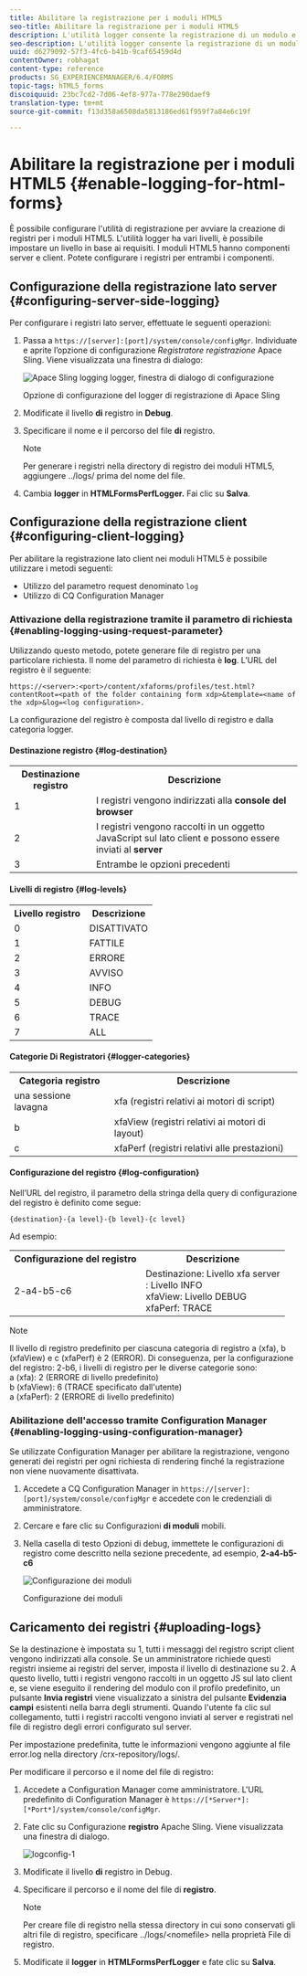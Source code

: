 ```yaml
---
title: Abilitare la registrazione per i moduli HTML5
seo-title: Abilitare la registrazione per i moduli HTML5
description: L'utilità logger consente la registrazione di un modulo e facilita il debug dei problemi relativi al modulo.
seo-description: L'utilità logger consente la registrazione di un modulo e facilita il debug dei problemi relativi al modulo.
uuid: d6279092-57f3-4fc6-b41b-9caf65459d4d
contentOwner: robhagat
content-type: reference
products: SG_EXPERIENCEMANAGER/6.4/FORMS
topic-tags: hTML5_forms
discoiquuid: 23bc7cd2-7d06-4ef8-977a-778e290daef9
translation-type: tm+mt
source-git-commit: f13d358a6508da5813186ed61f959f7a84e6c19f

---
```



# Abilitare la registrazione per i moduli HTML5 {#enable-logging-for-html-forms}

È possibile configurare l&#39;utilità di registrazione per avviare la creazione di registri per i moduli HTML5. L&#39;utilità logger ha vari livelli, è possibile impostare un livello in base ai requisiti. I moduli HTML5 hanno componenti server e client. Potete configurare i registri per entrambi i componenti.

## Configurazione della registrazione lato server {#configuring-server-side-logging}

Per configurare i registri lato server, effettuate le seguenti operazioni:

1. Passa a `https://[server]:[port]/system/console/configMgr`. Individuate e aprite l’opzione di configurazione *Registratore registrazione* Apace Sling. Viene visualizzata una finestra di dialogo:

   ![ Apace Sling logging logger, finestra di dialogo di configurazione](assets/logconfig.png)

   Opzione di configurazione del logger di registrazione di Apace Sling

1. Modificate il livello **di** registro in **Debug**.

1. Specificare il nome e il percorso del file **di** registro.

   >[!NOTE]
   >
   >Per generare i registri nella directory di registro dei moduli HTML5, aggiungere ../logs/ prima del nome del file.

1. Cambia **logger** in **HTMLFormsPerfLogger.** Fai clic su **Salva**.

## Configurazione della registrazione client {#configuring-client-logging}

Per abilitare la registrazione lato client nei moduli HTML5 è possibile utilizzare i metodi seguenti:

* Utilizzo del parametro request denominato `log`
* Utilizzo di CQ Configuration Manager

### Attivazione della registrazione tramite il parametro di richiesta {#enabling-logging-using-request-parameter}

Utilizzando questo metodo, potete generare file di registro per una particolare richiesta. Il nome del parametro di richiesta è **log**. L’URL del registro è il seguente:

`https://<server>:<port>/content/xfaforms/profiles/test.html?contentRoot=<path of the folder containing form xdp>&template=<name of the xdp>&log=<log configuration>.`

La configurazione del registro è composta dal livello di registro e dalla categoria logger.

#### Destinazione registro {#log-destination}

<table> 
 <tbody> 
  <tr> 
   <th><strong>Destinazione registro</strong></th> 
   <th><strong>Descrizione</strong></th> 
  </tr> 
  <tr> 
   <td>1</td> 
   <td>I registri vengono indirizzati alla <strong>console del browser</strong></td> 
  </tr> 
  <tr> 
   <td>2</td> 
   <td>I registri vengono raccolti in un oggetto JavaScript sul lato client e possono essere inviati al <strong>server</strong> </td> 
  </tr> 
  <tr> 
   <td>3</td> 
   <td>Entrambe le opzioni precedenti<br /> </td> 
  </tr> 
 </tbody> 
</table>

#### Livelli di registro {#log-levels}

<table> 
 <tbody> 
  <tr> 
   <th>Livello registro</th> 
   <th>Descrizione</th> 
  </tr> 
  <tr> 
   <td>0</td> 
   <td>DISATTIVATO<br type="_moz" /> </td> 
  </tr> 
  <tr> 
   <td>1</td> 
   <td>FATTILE<br type="_moz" /> </td> 
  </tr> 
  <tr> 
   <td>2</td> 
   <td>ERRORE<br type="_moz" /> </td> 
  </tr> 
  <tr> 
   <td>3</td> 
   <td>AVVISO<br type="_moz" /> </td> 
  </tr> 
  <tr> 
   <td>4</td> 
   <td>INFO<br type="_moz" /> </td> 
  </tr> 
  <tr> 
   <td>5</td> 
   <td>DEBUG<br type="_moz" /> </td> 
  </tr> 
  <tr> 
   <td>6</td> 
   <td>TRACE<br type="_moz" /> </td> 
  </tr> 
  <tr> 
   <td>7</td> 
   <td>ALL<br type="_moz" /> </td> 
  </tr> 
 </tbody> 
</table>

#### Categorie Di Registratori {#logger-categories}

<table> 
 <tbody> 
  <tr> 
   <th>Categoria registro</th> 
   <th>Descrizione</th> 
  </tr> 
  <tr> 
   <td>una sessione lavagna </td> 
   <td>xfa (registri relativi ai motori di script)</td> 
  </tr> 
  <tr> 
   <td>b</td> 
   <td>xfaView (registri relativi ai motori di layout)<br type="_moz" /> </td> 
  </tr> 
  <tr> 
   <td>c</td> 
   <td>xfaPerf (registri relativi alle prestazioni)<br type="_moz" /> </td> 
  </tr> 
 </tbody> 
</table>

#### Configurazione del registro {#log-configuration}

Nell’URL del registro, il parametro della stringa della query di configurazione del registro è definito come segue:

`{destination}-{a level}-{b level}-{c level}`

Ad esempio:

<table> 
 <tbody> 
  <tr> 
   <th>Configurazione del registro</th> 
   <th>Descrizione</th> 
  </tr> 
  <tr> 
   <td>2-a4-b5-c6<br type="_moz" /> </td> 
   <td>Destinazione: Livello xfa server<br /> : Livello INFO<br /> xfaView: Livello DEBUG<br /> xfaPerf: TRACE</td> 
  </tr> 
 </tbody> 
</table>

>[!NOTE]
>
>Il livello di registro predefinito per ciascuna categoria di registro a (xfa), b (xfaView) e c (xfaPerf) è 2 (ERROR). Di conseguenza, per la configurazione del registro: 2-b6, i livelli di registro per le diverse categorie sono:\
>a (xfa): 2 (ERRORE di livello predefinito)\
>b (xfaView): 6 (TRACE specificato dall&#39;utente)\
>a (xfaPerf): 2 (ERRORE di livello predefinito)

### Abilitazione dell&#39;accesso tramite Configuration Manager {#enabling-logging-using-configuration-manager}

Se utilizzate Configuration Manager per abilitare la registrazione, vengono generati dei registri per ogni richiesta di rendering finché la registrazione non viene nuovamente disattivata.

1. Accedete a CQ Configuration Manager in `https://[server]:[port]/system/console/configMgr` e accedete con le credenziali di amministratore.
1. Cercare e fare clic su Configurazioni **di moduli** mobili.
1. Nella casella di testo Opzioni di debug, immettete le configurazioni di registro come descritto nella sezione precedente, ad esempio, **2-a4-b5-c6**

   ![Configurazione dei moduli](assets/forms_configuration.png)

   Configurazione dei moduli

## Caricamento dei registri {#uploading-logs}

Se la destinazione è impostata su 1, tutti i messaggi del registro script client vengono indirizzati alla console. Se un amministratore richiede questi registri insieme ai registri del server, imposta il livello di destinazione su 2. A questo livello, tutti i registri vengono raccolti in un oggetto JS sul lato client e, se viene eseguito il rendering del modulo con il profilo predefinito, un pulsante **Invia registri** viene visualizzato a sinistra del pulsante **Evidenzia campi** esistenti nella barra degli strumenti. Quando l&#39;utente fa clic sul collegamento, tutti i registri raccolti vengono inviati al server e registrati nel file di registro degli errori configurato sul server.

Per impostazione predefinita, tutte le informazioni vengono aggiunte al file error.log nella directory /crx-repository/logs/.

Per modificare il percorso e il nome del file di registro:

1. Accedete a Configuration Manager come amministratore. L&#39;URL predefinito di Configuration Manager è `https://[*Server*]:[*Port*]/system/console/configMgr`.
1. Fate clic su Configurazione **registro** Apache Sling. Viene visualizzata una finestra di dialogo.

   ![logconfig-1](assets/logconfig-1.png)

1. Modificate il livello **di** registro in Debug.

1. Specificare il percorso e il nome del file di **registro**.

   >[!NOTE]
   >
   >Per creare file di registro nella stessa directory in cui sono conservati gli altri file di registro, specificare ../logs/&lt;nomefile> nella proprietà File di registro.

1. Modificate il **logger** in **HTMLFormsPerfLogger** e fate clic su **Salva**.

